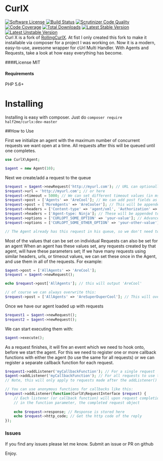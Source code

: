 # CurlX  
[![Software License](https://img.shields.io/badge/license-MIT-brightgreen.svg?style=flat-square)](LICENSE.txt)
[![Build Status](https://travis-ci.org/half2me/curlx.svg?branch=master)](https://travis-ci.org/half2me/curlx)
[![Scrutinizer Code Quality](https://scrutinizer-ci.com/g/half2me/curlx/badges/quality-score.png?b=master)](https://scrutinizer-ci.com/g/half2me/curlx/?branch=master)
[![Code Coverage](https://scrutinizer-ci.com/g/half2me/curlx/badges/coverage.png?b=master)](https://scrutinizer-ci.com/g/half2me/curlx/?branch=master)
[![Total Downloads](https://img.shields.io/packagist/dt/half2me/curlx.svg?style=flat-square)](https://packagist.org/packages/half2me/curlx)
[![Latest Stable Version](https://img.shields.io/packagist/v/half2me/curlx.svg?style=flat-square&label=stable)](https://packagist.org/packages/half2me/curlx)
[![Latest Unstable Version](https://img.shields.io/packagist/vpre/half2me/curlx.svg?style=flat-square&label=unstable)](https://packagist.org/packages/half2me/curlx)  
Curl X is a fork of [RollingCurlX](https://github.com/marcushat/RollingCurlX). At fist I only created this fork to make it installable via composer for a project I was working on.
Now it is a modern, easy-to-use, awesome wrapper for cUrl Multi Handler. With Agents and Requests, take a look at how easy everything has become.

####License
MIT

#### Requirements
PHP 5.6+

# Installing
Installing is easy with composer. Just do
`composer require half2me/curlx:dev-master`

##How to Use

First we initialize an agent with the maximum number of concurrent requests we want open at a time.
All requests after this will be queued until one completes.

```php
use CurlX\Agent;

$agent = new Agent(10);
```

Next we create/add a request to the queue
```php
$request = $agent->newRequest('http://myurl.com'); // URL can optionally be set here
$request->url = 'http://myurl.com'; // or here
$request->timeout = 5000; // We can set different timeout values (in msec) for each request
$request->post = ['Agents' => 'AreCool']; // We can add post fields as arrays
$request->post = ['MoreAgents' => 'AreCooler']; // This will be appended to the post values already set
$request->headers = ['Content-type' => 'agent/xml', 'Authorization' => 'ninja-stuff']; // Headers can easily be set
$request->headers = ['Agent-type: Ninja']; // These will be appended to the header list
$request->options = ['CURLOPT_SOME_OPTION' => 'your-value']; // Advanced options can be set for cURL
$request->options = ['CURLOPT_SOME_OTHER_OPTION' => 'your-other-value']; // Chain these up, or add many in one array

// The Agent already has this request in his queue, so we don't need to do anything after modifying requests options.
```

Most of the values that can be set on individual Requests can also be set for an agent
When an agent has these values set, any requests created by that agent, will have these parameters set;
If we have many requests using similar headers, urls, or timeout values, we can set these once in the Agent,
and use them in all of the requests.
For example:
```php
$agent->post = ['AllAgents' => 'AreCool'];
$request = $agent->newRequest();

echo $request->post['AllAgents']; // this will output 'AreCool'

// of course we can always overwrite this:
$request->post = ['AllAgents' => 'AreSuperDuperCool']; // This will overwrite that post value
```

Once we have our agent loaded up with requests
```php
$request1 = $agent->newRequest();
$request2 = $agent->newRequest();
```
We can start executing them with:
```php
$agent->execute();
```

As a request finishes, it will fire an event which we need to hook onto, before we start the agent.
For this we need to register one or more callback functions with either the agent (to use the same for all requests)
or we can register a separate callback function for each request.
```php
$request1->addListener('myCallbackFunction'); // For a single request
$agent->addListener('myCallbackFunction'); // For all requests to use the same callback
// Note, this will only apply to requests made after the addListener() was called.

// You can use anonymous functions for callbacks like this:
$request->addListener(function(CurlX\RequestInterface $request) {
    // Each listener (or callback function) will upon request completion receieve
    // in the function parameter, the completed request object
    
    echo $request->response; // Response is stored here
    echo $request->http_code; // Get the http code of the reply
});
```


### Issues
If you find any issues please let me know. Submit an issue or PR on github

Enjoy.
